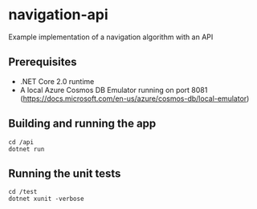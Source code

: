 # navigation-api
Example implementation of a navigation algorithm with an API

## Prerequisites
* .NET Core 2.0 runtime
* A local Azure Cosmos DB Emulator running on port 8081 (https://docs.microsoft.com/en-us/azure/cosmos-db/local-emulator)

## Building and running the app
```
cd /api
dotnet run
```

## Running the unit tests
```
cd /test
dotnet xunit -verbose
```
